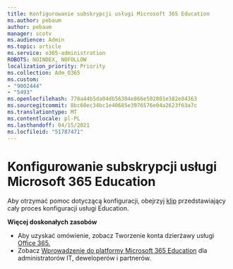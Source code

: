 ```yaml
---
title: Konfigurowanie subskrypcji usługi Microsoft 365 Education
ms.author: pebaum
author: pebaum
manager: scotv
ms.audience: Admin
ms.topic: article
ms.service: o365-administration
ROBOTS: NOINDEX, NOFOLLOW
localization_priority: Priority
ms.collection: Adm_O365
ms.custom:
- "9002444"
- "5493"
ms.openlocfilehash: 778a44b5da04db56304e866e502801e382e84363
ms.sourcegitcommit: 8bc60ec34bc1e40685e3976576e04a2623f63a7c
ms.translationtype: MT
ms.contentlocale: pl-PL
ms.lasthandoff: 04/15/2021
ms.locfileid: "51787471"
---
```

# <a name="set-up-a-microsoft-365-education-subscription"></a>Konfigurowanie subskrypcji usługi Microsoft 365 Education

Aby otrzymać pomoc dotyczącą konfiguracji, obejrzyj [klip](https://aka.ms/M365EduSetup) przedstawiający cały proces konfiguracji usługi Education.

**Więcej doskonałych zasobów**

- Aby uzyskać omówienie, zobacz Tworzenie konta dzierżawy usługi [Office 365.](https://docs.microsoft.com/microsoft-365/education/deploy/create-your-office-365-tenant)
- Zobacz [Wprowadzenie do platformy Microsoft 365 Education](https://docs.microsoft.com/education/) dla administratorów IT, deweloperów i partnerów.